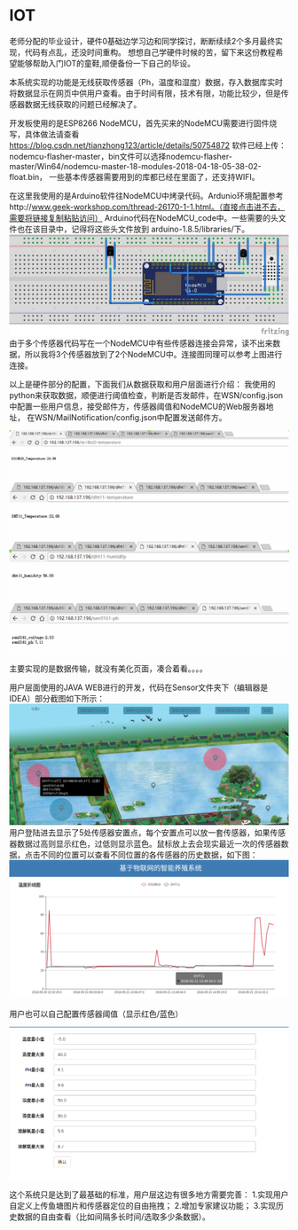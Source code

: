 # IOT

老师分配的毕业设计，硬件0基础边学习边和同学探讨，断断续续2个多月最终实现，代码有点乱，还没时间重构。 想想自己学硬件时候的苦，留下来这份教程希望能够帮助入门IOT的童鞋,顺便备份一下自己的毕设。

本系统实现的功能是无线获取传感器（Ph，温度和湿度）数据，存入数据库实时将数据显示在网页中供用户查看。由于时间有限，技术有限，功能比较少，但是传感器数据无线获取的问题已经解决了。

开发板使用的是ESP8266 NodeMCU，首先买来的NodeMCU需要进行固件烧写，具体做法请查看 https://blog.csdn.net/tianzhong123/article/details/50754872 软件已经上传：nodemcu-flasher-master，bin文件可以选择nodemcu-flasher-master/Win64/nodemcu-master-18-modules-2018-04-18-05-38-02-float.bin， 一些基本传感器需要用到的库都已经在里面了，还支持WIFI。

在这里我使用的是Arduino软件往NodeMCU中烤录代码。Ardunio环境配置参考http://www.geek-workshop.com/thread-26170-1-1.html。（直接点击进不去，需要将链接复制粘贴访问） Arduino代码在NodeMCU_code中。一些需要的头文件也在该目录中，记得将这些头文件放到 arduino-1.8.5/libraries/下。
![Image text](https://github.com/gonglingzhang/IOT/blob/master/%E7%A1%AC%E4%BB%B6%E8%BF%9E%E6%8E%A5%E5%9B%BE.png)
由于多个传感器代码写在一个NodeMCU中有些传感器连接会异常，读不出来数据，所以我将3个传感器放到了2个NodeMCU中。连接图同理可以参考上图进行连接。

以上是硬件部分的配置，下面我们从数据获取和用户层面进行介绍：
我使用的python来获取数据，顺便进行阈值检查，判断是否发邮件，在WSN/config.json中配置一些用户信息，接受邮件方，传感器阈值和NodeMCU的Web服务器地址，
在WSN/MailNotification/config.json中配置发送邮件方。

![Image text](https://github.com/gonglingzhang/IOT/blob/master/web.png)

主要实现的是数据传输，就没有美化页面，凑合着看。。。。

用户层面使用的JAVA WEB进行的开发，代码在Sensor文件夹下（编辑器是IDEA）部分截图如下所示：
![Image text](https://github.com/gonglingzhang/IOT/blob/master/2018-05-25%2022-58-41%E5%B1%8F%E5%B9%95%E6%88%AA%E5%9B%BE.png)
用户登陆进去显示了5处传感器安置点，每个安置点可以放一套传感器，如果传感器数据过高则显示红色，过低则显示蓝色。鼠标放上去会现实最近一次的传感器数据，点击不同的位置可以查看不同位置的各传感器的历史数据，如下图：
![Image text](https://github.com/gonglingzhang/IOT/blob/master/2018-05-25%2022-59-01%E5%B1%8F%E5%B9%95%E6%88%AA%E5%9B%BE.png)

用户也可以自己配置传感器阈值（显示红色/蓝色）

![Image text](https://github.com/gonglingzhang/IOT/blob/master/2018-05-25%2022-59-18%E5%B1%8F%E5%B9%95%E6%88%AA%E5%9B%BE.png)

这个系统只是达到了最基础的标准，用户层这边有很多地方需要完善：
1.实现用户自定义上传鱼塘图片和传感器定位的自由拖拽；
2.增加专家建议功能；
3.实现历史数据的自由查看（比如间隔多长时间/选取多少条数据）。
